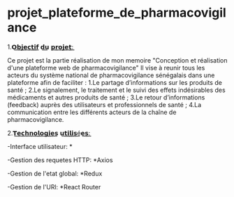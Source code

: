 # projet_plateforme_de_pharmacovigilance
1.𝗢͟𝗯͟𝗷͟𝗲͟𝗰͟𝘁͟𝗶͟𝗳 𝗱͟𝘂 𝗽͟𝗿͟𝗼͟𝗷͟𝗲͟𝘁͟:

Ce projet est la partie réalisation de mon memoire "Conception et réalisation d'une plateforme web de pharmacovigilance" 
Il vise à reunir tous les acteurs du système national de pharmacovigilance sénégalais dans une plateforme afin de faciliter :
1.Le partage d’informations sur les produits de santé ;
2.Le signalement, le traitement et le suivi des effets indésirables des médicaments et autres produits de santé ;
3.Le retour d’informations (feedback) auprès des utilisateurs et professionnels de santé ;
4.La communication entre les différents acteurs de la chaîne de pharmacovigilance.

2.𝗧͟𝗲͟𝗰͟𝗵͟𝗻͟𝗼͟𝗹͟𝗼͟𝗴͟𝗶͟𝗲͟𝘀 𝘂͟𝘁͟𝗶͟𝗹͟𝗶͟𝘀͟é͟𝗲͟𝘀͟:

-Interface utilisateur:
*

-Gestion des requetes HTTP:
*Axios

-Gestion de l'etat global:
*Redux

-Gestion de l'URl:
*React Router